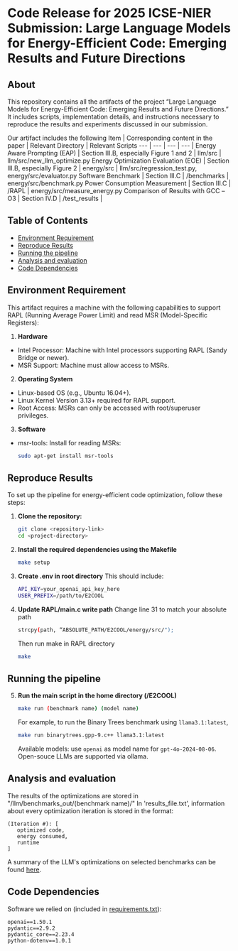 # Code Release for 2025 ICSE-NIER Submission: Large Language Models for Energy-Efficient Code: Emerging Results and Future Directions
## About
This repository contains all the artifacts of the project “Large Language Models for Energy-Efficient Code: Emerging Results and Future Directions.” It includes scripts, implementation details, and instructions necessary to reproduce the results and experiments discussed in our submission.

Our artifact includes the following
Item | Corresponding content in the paper | Relevant Directory | Relevant Scripts
--- | --- | --- | --- |
Energy Aware Prompting (EAP) | Section III.B, especially Figure 1 and 2 | llm/src | llm/src/new_llm_optimize.py
Energy Optimization Evaluation (EOE) | Section III.B, especially Figure 2 | energy/src | llm/src/regression_test.py, energy/src/evaluator.py
Software Benchmark | Section III.C | /benchmarks | energy/src/benchmark.py
Power Consumption Measurement | Section III.C | /RAPL | energy/src/measure_energy.py
Comparison of Results with GCC –O3 | Section IV.D | /test_results | 

## Table of Contents
- [Environment Requirement](#environment-requirement)
- [Reproduce Results](#reproduce-results)
- [Running the pipeline](#running-the-pipeline)
- [Analysis and evaluation](#analysis-and-evaluation)
- [Code Dependencies](#code-dependencies)

## Environment Requirement
This artifact requires a machine with the following capabilities to support RAPL (Running Average Power Limit) and read MSR (Model-Specific Registers):

1. **Hardware**
- Intel Processor: Machine with Intel processors supporting RAPL (Sandy Bridge or newer).
- MSR Support: Machine must allow access to MSRs.

2. **Operating System**
- Linux-based OS (e.g., Ubuntu 16.04+).
- Linux Kernel Version 3.13+ required for RAPL support.
- Root Access: MSRs can only be accessed with root/superuser privileges.

3. **Software**
- msr-tools: Install for reading MSRs:
  ```bash
  sudo apt-get install msr-tools

## Reproduce Results
To set up the pipeline for energy-efficient code optimization, follow these steps:
1. **Clone the repository:**
   ```bash
   git clone <repository-link>
   cd <project-directory>
2. **Install the required dependencies using the Makefile**
    ```bash
   make setup
3. **Create .env in root directory**
    This should include:
    ```bash
    API_KEY=your_openai_api_key_here
    USER_PREFIX=/path/to/E2COOL
4. **Update RAPL/main.c write path**
    Change line 31 to match your absolute path
    ```bash
    strcpy(path, “ABSOLUTE_PATH/E2COOL/energy/src/");
    ```
    Then run make in RAPL directory
    ```bash
    make
## Running the pipeline
5. **Run the main script in the home directory (/E2COOL)**
    ```bash
    make run (benchmark name) (model name)
    ```
    For example, to run the Binary Trees benchmark using `llama3.1:latest`,
   ```bash
   make run binarytrees.gpp-9.c++ llama3.1:latest
   ```
   Available models: use `openai` as model name for `gpt-4o-2024-08-06`. Open-souce LLMs are supported via ollama.
    

## Analysis and evaluation

The results of the optimizations are stored in "/llm/benchmarks_out/(benchmark name)/"
In 'results_file.txt', information about every optimization iteration is stored in the format:
```
(Iteration #): [
   optimized code,
   energy consumed,
   runtime
]
```

A summary of the LLM's optimizations on selected benchmarks can be found [here](https://docs.google.com/spreadsheets/d/16SBxRT3qgIaE904srtmaVqg7Rs7w_iRlNxEvjYius0w/edit?usp=sharing).

## Code Dependencies
Software we relied on (included in [requirements.txt](https://github.com/ArjunGupte44/E2COOL/blob/main/requirements.txt)):
```
openai==1.50.1
pydantic==2.9.2
pydantic_core==2.23.4
python-dotenv==1.0.1
```
